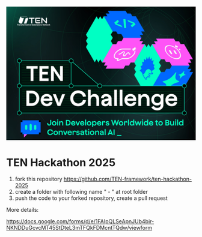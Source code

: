 ![Ten Hackathon 2025 banner](banner-hackathon.png)

# TEN Hackathon 2025

1. fork this repository https://github.com/TEN-framework/ten-hackathon-2025
2. create a folder with following name "<team name> - <project name>" at root folder
3. push the code to your forked repository, create a pull request

More details:

https://docs.google.com/forms/d/e/1FAIpQLSeApnJUb4bir-NKNDDuGcvcMT45StDteL3mTFQkFDMcntTQdw/viewform